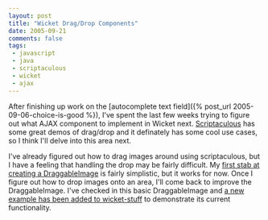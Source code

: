 ```yaml
---
layout: post
title: "Wicket Drag/Drop Components"
date: 2005-09-21
comments: false
tags:
 - javascript
 - java
 - scriptaculous
 - wicket
 - ajax
---
```


After finishing up work on the [autocomplete text field]({% post_url 2005-09-06-choice-is-good %}), I've spent the last few weeks trying to figure out what AJAX component to implement in Wicket next. [Scriptaculous]() has some great demos of drag/drop and it definately has some cool use cases, so I think I'll delve into this area next.



I've already figured out how to drag images around using scriptaculous, but I have a feeling that handling the drop may be fairly difficult. My [first stab at creating a DraggableImage](http://cvs.sourceforge.net/viewcvs.py/wicket-stuff/wicket-contrib-scriptaculous/src/java/wicket/contrib/scriptaculous/dragdrop/) is fairly simplistic, but it works for now. Once I figure out how to drop images onto an area, I'll come back to improve the DraggableImage. I've checked in this basic DraggableImage and [a new example has been added to wicket-stuff](http://cvs.sourceforge.net/viewcvs.py/wicket-stuff/wicket-contrib-scriptaculous-examples/src/java/wicket/contrib/scriptaculous/examples/dragdrop) to demonstrate its current functionality.

